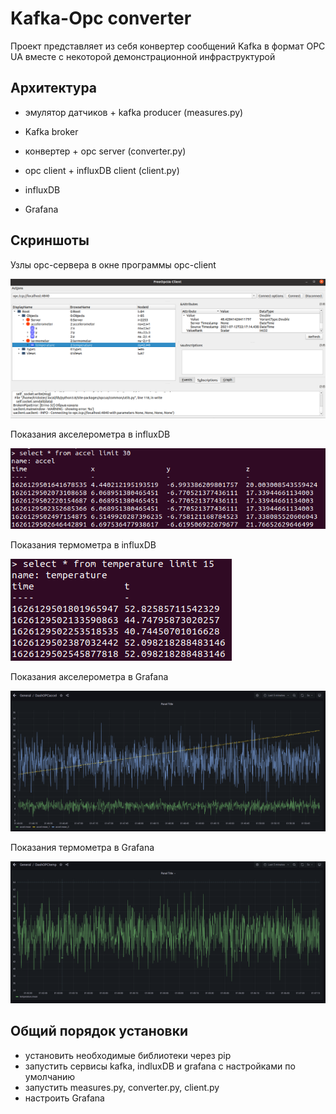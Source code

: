# Kafka-Opc converter

Проект представляет из себя конвертер сообщений Kafka в формат OPC UA вместе с некоторой демонстрационной инфраструктурой

## Архитектура

- эмулятор датчиков + kafka producer (measures.py)

- Kafka broker

- конвертер + opc server (converter.py)

- opc client + influxDB client (client.py)

- influxDB

- Grafana

  
## Скриншоты

Узлы opc-сервера в окне программы opc-client

![](screens/screen1.png)

Показания акселерометра в influxDB

![](screens/screen2.png)

Показания термометра в influxDB

![](screens/screen3.png)

Показания акселерометра в Grafana

![](screens/screen4.png)

Показания термометра в Grafana

![](screens/screen5.png)

## Общий порядок установки

- установить необходимые библиотеки через pip
- запустить сервисы kafka, indluxDB и grafana с настройками по умолчанию
- запустить measures.py, converter.py, client.py
- настроить Grafana
